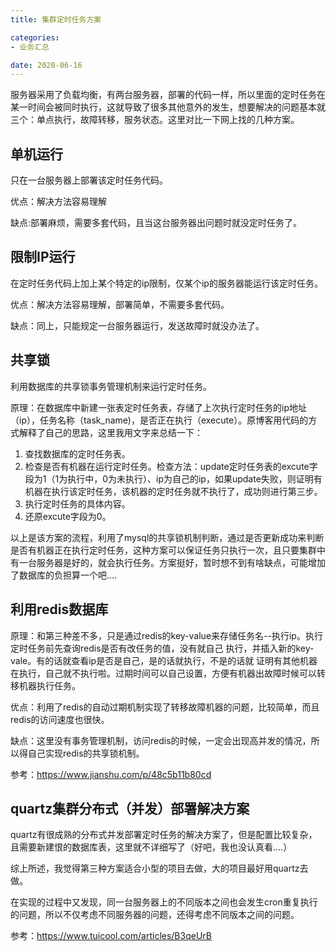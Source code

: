 ```yaml
---
title: 集群定时任务方案

categories:
- 业务汇总

date: 2020-06-16
---
```

服务器采用了负载均衡，有两台服务器，部署的代码一样，所以里面的定时任务在某一时间会被同时执行，这就导致了很多其他意外的发生，想要解决的问题基本就三个：单点执行，故障转移，服务状态。这里对比一下网上找的几种方案。

## 单机运行
只在一台服务器上部署该定时任务代码。

优点：解决方法容易理解    

缺点:部署麻烦，需要多套代码，且当这台服务器出问题时就没定时任务了。

## 限制IP运行
在定时任务代码上加上某个特定的ip限制，仅某个ip的服务器能运行该定时任务。

优点：解决方法容易理解，部署简单，不需要多套代码。  

缺点：同上，只能规定一台服务器运行，发送故障时就没办法了。

## 共享锁
利用数据库的共享锁事务管理机制来运行定时任务。

原理：在数据库中新建一张表定时任务表，存储了上次执行定时任务的ip地址（ip），任务名称（task_name)，是否正在执行（execute）。原博客用代码的方式解释了自己的思路，这里我用文字来总结一下：
1. 查找数据库的定时任务表。
1. 检查是否有机器在运行定时任务。检查方法：update定时任务表的excute字段为1（1为执行中，0为未执行）、ip为自己的ip，如果update失败，则证明有机器在执行该定时任务，该机器的定时任务就不执行了，成功则进行第三步。
1. 执行定时任务的具体内容。
1. 还原excute字段为0。

以上是该方案的流程，利用了mysql的共享锁机制判断，通过是否更新成功来判断是否有机器正在执行定时任务，这种方案可以保证任务只执行一次，且只要集群中有一台服务器是好的，就会执行任务。方案挺好，暂时想不到有啥缺点，可能增加了数据库的负担算一个吧....

## 利用redis数据库
原理：和第三种差不多，只是通过redis的key-value来存储任务名--执行ip。执行定时任务前先查询redis是否有改任务的值，没有就自己 执行，并插入新的key-vale。有的话就查看ip是否是自己，是的话就执行，不是的话就 证明有其他机器在执行，自己就不执行啦。过期时间可以自己设置，方便有机器出故障时候可以转移机器执行任务。

优点：利用了redis的自动过期机制实现了转移故障机器的问题，比较简单，而且redis的访问速度也很快。

缺点：这里没有事务管理机制，访问redis的时候，一定会出现高并发的情况，所以得自己实现redis的共享锁机制。

参考：https://www.jianshu.com/p/48c5b11b80cd

## quartz集群分布式（并发）部署解决方案
quartz有很成熟的分布式并发部署定时任务的解决方案了，但是配置比较复杂，且需要新建恨的数据库表，这里就不详细写了（好吧，我也没认真看....）

综上所述，我觉得第三种方案适合小型的项目去做，大的项目最好用quartz去做。

在实现的过程中又发现，同一台服务器上的不同版本之间也会发生cron重复执行的问题，所以不仅考虑不同服务器的问题，还得考虑不同版本之间的问题。

参考：https://www.tuicool.com/articles/B3qeUrB
